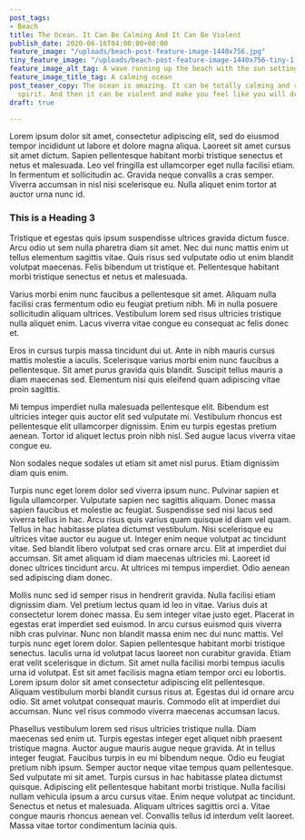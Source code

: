```yaml
---
post_tags:
- Beach
title: The Ocean. It Can Be Calming And It Can Be Violent
publish_date: 2020-06-16T04:00:00+00:00
feature_image: "/uploads/beach-post-feature-image-1440x756.jpg"
tiny_feature_image: "/uploads/beach-post-feature-image-1440x756-tiny-1.jpg"
feature_image_alt_tag: A wave running up the beach with the sun setting in the background
feature_image_title_tag: A calming ocean
post_teaser_copy: The ocean is amazing. It can be totally calming and revive your
  spirit. And then it can be violent and make you feel like you will drown.
draft: true

---
```

Lorem ipsum dolor sit amet, consectetur adipiscing elit, sed do eiusmod tempor incididunt ut labore et dolore magna aliqua. Laoreet sit amet cursus sit amet dictum. Sapien pellentesque habitant morbi tristique senectus et netus et malesuada. Leo vel fringilla est ullamcorper eget nulla facilisi etiam. In fermentum et sollicitudin ac. Gravida neque convallis a cras semper. Viverra accumsan in nisl nisi scelerisque eu. Nulla aliquet enim tortor at auctor urna nunc id. 

### This is a Heading 3

Tristique et egestas quis ipsum suspendisse ultrices gravida dictum fusce. Arcu odio ut sem nulla pharetra diam sit amet. Nec dui nunc mattis enim ut tellus elementum sagittis vitae. Quis risus sed vulputate odio ut enim blandit volutpat maecenas. Felis bibendum ut tristique et. Pellentesque habitant morbi tristique senectus et netus et malesuada.

Varius morbi enim nunc faucibus a pellentesque sit amet. Aliquam nulla facilisi cras fermentum odio eu feugiat pretium nibh. Mi in nulla posuere sollicitudin aliquam ultrices. Vestibulum lorem sed risus ultricies tristique nulla aliquet enim. Lacus viverra vitae congue eu consequat ac felis donec et. 

Eros in cursus turpis massa tincidunt dui ut. Ante in nibh mauris cursus mattis molestie a iaculis. Scelerisque varius morbi enim nunc faucibus a pellentesque. Sit amet purus gravida quis blandit. Suscipit tellus mauris a diam maecenas sed. Elementum nisi quis eleifend quam adipiscing vitae proin sagittis. 

Mi tempus imperdiet nulla malesuada pellentesque elit. Bibendum est ultricies integer quis auctor elit sed vulputate mi. Vestibulum rhoncus est pellentesque elit ullamcorper dignissim. Enim eu turpis egestas pretium aenean. Tortor id aliquet lectus proin nibh nisl. Sed augue lacus viverra vitae congue eu. 

Non sodales neque sodales ut etiam sit amet nisl purus. Etiam dignissim diam quis enim.

Turpis nunc eget lorem dolor sed viverra ipsum nunc. Pulvinar sapien et ligula ullamcorper. Vulputate sapien nec sagittis aliquam. Donec massa sapien faucibus et molestie ac feugiat. Suspendisse sed nisi lacus sed viverra tellus in hac. Arcu risus quis varius quam quisque id diam vel quam. Tellus in hac habitasse platea dictumst vestibulum. Nisi scelerisque eu ultrices vitae auctor eu augue ut. Integer enim neque volutpat ac tincidunt vitae. Sed blandit libero volutpat sed cras ornare arcu. Elit at imperdiet dui accumsan. Sit amet aliquam id diam maecenas ultricies mi. Laoreet id donec ultrices tincidunt arcu. At ultrices mi tempus imperdiet. Odio aenean sed adipiscing diam donec.

Mollis nunc sed id semper risus in hendrerit gravida. Nulla facilisi etiam dignissim diam. Vel pretium lectus quam id leo in vitae. Varius duis at consectetur lorem donec massa. Eu sem integer vitae justo eget. Placerat in egestas erat imperdiet sed euismod. In arcu cursus euismod quis viverra nibh cras pulvinar. Nunc non blandit massa enim nec dui nunc mattis. Vel turpis nunc eget lorem dolor. Sapien pellentesque habitant morbi tristique senectus. Iaculis urna id volutpat lacus laoreet non curabitur gravida. Etiam erat velit scelerisque in dictum. Sit amet nulla facilisi morbi tempus iaculis urna id volutpat. Est sit amet facilisis magna etiam tempor orci eu lobortis. Lorem ipsum dolor sit amet consectetur adipiscing elit pellentesque. Aliquam vestibulum morbi blandit cursus risus at. Egestas dui id ornare arcu odio. Sit amet volutpat consequat mauris. Commodo elit at imperdiet dui accumsan. Nunc vel risus commodo viverra maecenas accumsan lacus.

Phasellus vestibulum lorem sed risus ultricies tristique nulla. Diam maecenas sed enim ut. Turpis egestas integer eget aliquet nibh praesent tristique magna. Auctor augue mauris augue neque gravida. At in tellus integer feugiat. Faucibus turpis in eu mi bibendum neque. Odio eu feugiat pretium nibh ipsum. Semper auctor neque vitae tempus quam pellentesque. Sed vulputate mi sit amet. Turpis cursus in hac habitasse platea dictumst quisque. Adipiscing elit pellentesque habitant morbi tristique. Nulla facilisi nullam vehicula ipsum a arcu cursus vitae. Enim neque volutpat ac tincidunt. Senectus et netus et malesuada. Aliquam ultrices sagittis orci a. Vitae congue mauris rhoncus aenean vel. Convallis tellus id interdum velit laoreet. Massa vitae tortor condimentum lacinia quis.